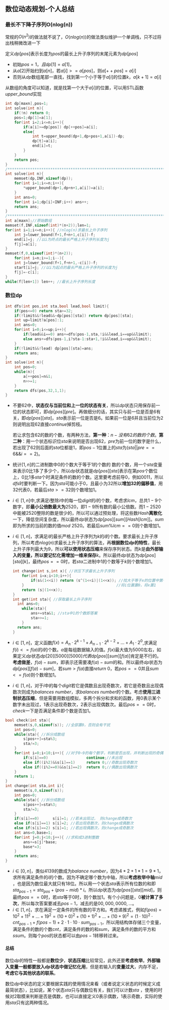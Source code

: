  ## 数位动态规划-个人总结

### 最长不下降子序列O(nlog(n))

常规的$O(n^2)$的做法就不说了，$O(nlog(n))$的做法类似维护一个单调栈，只不过将出栈稍微改进一下

定义$dp[pos]$表示长度为$pos$的最长上升子序列的末尾元素为$dp[pos]$

- 初始$pos=1，且dp[1]=a[1]$，
- 从$a[2]$开始扫到$a[n]$，若$a[i]>=a[pos]$，则$a[++pos]=a[i]$
- 否则从$dp$数组尾部一直找，找到第一个小于等于$a[i]$的位置$k$，$a[k+1]=a[i]$

从数组的角度可以知道，就是找第一个大于$a[i]$的位置，可以用STL函数$upper\_bound$实现

```cpp
int dp[maxn],pos=1;
int solve(int n){
    if(!n) return 0;
	pos=1;dp[1]=a[1];
    for(int i=2;i<=n;i++){
        if(a[i]>=dp[pos]) dp[++pos]=a[i];
        else{
        	int t=upper_bound(dp+1,dp+pos+1,a[i])-dp;
        	dp[t]=a[i];  
            end[i]=t;	
        }
    }
    return pos;
}
/**************************************************************************************/
int solve(int n){
    memset(dp,INF,sizeof(dp));
    for(int i=1;i<=n;i++){
        *upper_bound(dp+1,dp+n+1,a[i])=a[i];
    }
    int ans=0;
    for(int i=1;dp[i]<INF;i++) ans++;
    return ans;
}
/***************************************************************************************/
int a[maxn];//原始数组
memset(f,INF,sizeof(int)*(n+2));len=1;
for(int i=1;i<=n;i++){ //nlog(n)求最长上升子序列
	int j=lower_bound(f+1,f+n+1,c[i])-f;
  	end[i]=j; //以i为终点的最长严格上升子序列长度为j
    f[j]=a[i];
}
memset(f,0,sizeof(int)*(n+2));
    for(int i=n;i>=1;i--){
   	int j=lower_bound(f+1,f+n+1,-c[i])-f;
   	start[i]=j; //以i为起点的最长严格上升子序列的长度为j
    f[j]=-c[i];
}
while(f[len+1]) len++; //最长上升子序列长度

```

### 数位dp

```cpp
int dfs(int pos,int sta,bool lead,bool limit){
	if(pos<=0) return sta>=32;
	if(!limit&&!lead&&~dp[pos][sta]) return dp[pos][sta];
	int up=limit?a[pos]:1;
	int ans=0;
	for(int i=0;i<=up;i++){
		if(lead&&i==0) ans+=dfs(pos-1,sta,!i&&lead,i==up&&limit);
		else ans+=dfs(pos-1,i?sta-1:sta+1,!i&&lead,i==up&&limit);
	}
	if(!limit&&!lead) dp[pos][sta]=ans;
	return ans;
}
int solve(int n){
	int pos=0;
	while(n){
		a[++pos]=n&1;
		n>>=1;
	}
	return dfs(pos,32,1,1);
}
```

- 不要$62$中，**状态仅与当前位和上一位的状态有关**，所以$dp$状态只用保存前一位的状态即可，即$dp[pos][pre]$。再做细分的话，其实只与前一位是否是$6$有关，即$dp[pos][sta]$，$sta$表示前一位是否是$6$。如果前一位是$6$并且当前位为$2$则说明出现$62$直接$continue$掉剪枝。

  若让求包含$62$的数的个数，有两种方法，**第一种**：$n-没有62的数的个数$。**第二种**：用一个状态标识位$sta$来说明是否出现$62$，$pre$为前一位的数字是什么，若出现了$62$则后面的$sta$位都是$1$，即$pos-1$位置上的$sta$为$(sta||pre==6\&\&i==2)$。

- 统计$[1,n]$的二进制数中$0$的个数大于等于$1$的个数的 数的个数，用一个$sta$变量来表示$0$比$1$多了多少个，所以$dp$状态就是$dp[pos][sta]$表示在第$pos$个数位上，$0$比$1$多$sta$个时满足条件的数的个数。这里要考虑前导$0$，例如$0011$，所以$dfs$时要判断一下。因为$sta$可能小于0，且最小为$32$所以**增加$32$的偏移值**，用$32$代表$0$，若最后$sta>=32$则个数增加$1$。

- $i\in[1,n]$中,求满足$i$整除$i$中的每一位$digit$的$i$的个数，考虑求$lcm$，总共$1-9$个数字，即**最小公倍数最大为**$2520$，即$1-9$所有数的最小公倍数。而$1-2520$中能被$2520$整除的数是很少的，所以可以通过预处理，将这些数$Hash$**离散化**一下，降低空间复杂度，所以最终$dp$状态为$dp[pos][sum][Hash[lcm]]$。$sum$即为所求的当前的数的值$mod\ 2520$。若最后$sum\%lcm==0$则个数增加$1$。

- $i\in [1,n]$，求满足$i$的最长严格上升子序列为$k$的$i$的个数。要求最长上升子序列，所以考虑$nlog(n)$求最长上升子序列的算法，再**根据数位$dp$的特性**，最长上升子序列最大为$9$，所以**可以使用状态压缩**来保存序列状态。而$k$是**由外部输入的变量，所以要记忆化需增加一维来保存**$k$。所以最终$dp$状态为$dp[pos][sta][k]$，最终$pos==0$时，若$sta$二进制中$1$的个数等于$k$则个数增加$1$。

  ```cpp
  int change(int s,int x){ //状压下求最长上升子序列
      for(int i=x;i<10;i++){
          if(s&(1<<i)) return (s^(1<<i)|(1<<x)); //找大于等于x的位置中第一个为1的位置i
      }											//将i位置置0，将x置1
      return (s|(1<<x));
  }
  int get(int sta){ //获取最长上升子序列
  	int ans=0;
      while(sta){
          ans+=sta&1; //sta中1的个数即答案
          sta>>=1;
      }
  	return ans;
  }
  ```

  

- $i\in[1,n]$，定义函数$f(x)=A_n\cdot 2^{k-1}+A_{n-1}\cdot 2^{k-2}+\dots+A_1\cdot 2^0$,求满足$f(i)<=f(a)$的$i$的个数。$a$是每组数据输入的值。$f(x)$最大值为$5000$左右，如果定义$dp$状态$dp[20][5000][5000]代表dp[pos][sum][f(a)]$肯定是不行的。**考虑做差**，$f(a)-sum$，即表示还需要凑$f(a)-sum$的和。所以最终$dp$状态为$dp[pos][f(a)-sum]$，若$sum>f(a)$直接$return\ 0$，若$pos==0$并且$sum<=f(a)$则个数增加$1$。
- $i\in[1,n]$，对于$i$中的每个$digit$若它是偶数且出现奇数次，若它是奇数且出现偶数次则成为$balances\ number$，求$balances\  number$的个数。考虑**使用三进制状态压缩**，但是需要用数组模拟，多两个拆分和求和的函数，用$0$表示某个数字未出现过，$1$表示出现奇数次，$2$表示出现偶数次。最后$pos==0$时，$check$一下是否满足条件即个数是否加$1$。

```cpp
bool check(int sta){
	memset(s,0,sizeof(s)); //全部置0，否则会有干扰
	int pos=0;
	while(sta){ //拆分成数组
		s[pos++]=sta%3;
		sta/=3;
	}
	for(int i=0;i<10;i++){ //对于0~9的每个数字，判断是否出现，并判断出现的奇偶次数
		if(s[i]==0) 				continue;//未出现
		else if((i%2)&&s[i]==1) 	return 0;//奇数出现奇数次
		else if((i%2==0)&&s[i]==2) 	return 0;//偶数出现偶数次
	}
	return 1;
}
int change(int sta,int i){
	memset(s,0,sizeof(s));
	int pos=0;
	while(sta){ //拆分成数组
		s[pos++]=sta%3;
		sta/=3;
	}
	if(s[i]==0) 	 s[i]=1; //若未出现过， 则change成奇数次
	else if(s[i]==1) s[i]=2; //若出现奇数次，则change成偶数次
	else if(s[i]==2) s[i]=1; //若出现偶数次，则change成奇数次
	int ans=0,base=1;
	for(int j=0;j<10;j++){ //求和成3进制整数
		ans+=s[j]*base;
		base*=3;
	}
	return ans;
}
```

- $i\in[0,n]​$，类似$4139​$的数成为$balance\ number​$，因为$4*2+1*1=9*1​$，求所有满足条件的$i​$的个数。因为不确定哪个数为中轴，所以**考虑枚举中轴**$mid​$，也是因为数位最大就只有$18​$位。所以用一个状态$sta​$表示所有位数的和即$sta_{pos-1}=sta_{pos}+(pos-mid)*i​$。所以$dp​$状态为$dp[pos][sta][mid]​$，则最终$pos==0​$时，若$sta​$等于$0​$时，则个数加$1​$。有个小问题是，$0​$**被计算了多次**，所以每次答案要减去$pos-1​$，减去的是$00,000,0000,\dots​$。
- $i\in[1,n]$，求在满足一定条件的所有数的平方和。考虑递推式，例如$f(pos)=10^2+11^2+\dots +19^2$$=(10+0)^2+(10+1)^2+\dots+(10+9)^2=(1\cdot 10)^2\cdot cnt_{pos-1}+f(pos-1)+2\cdot1\cdot10\cdot sum_{pos-1}$，所以用结构体存储三个变量，满足条件的数的个数$cnt$，满足条件的数的和$sum$，满足条件的数的平方和$ssum$。则每个$pos$的状态都可以由$pos-1$转移转过来。

#### 总结

数位$dp$的特性一般都是**数位少**，**状态压缩**比较常见，此外还要**考虑枚举**。**外部输入变量一般都要放入$dp$状态中做记忆化用**，但是若输入的**变量过大**，内存不足，**考虑它与其他状态的联系**。

数位$dp$中状态的定义要根据实践的使用情况来看（或者说定义状态的时候定义成最简状态），比如说，某个状态$sta$只与偶数位有关，我们可以计数$sta$ ，使用的时候对$2$取模来判断是否是偶数，也可以直接定义$0$表示偶数，$1$表示奇数，实际的使用$sta​$只有这两种情况。